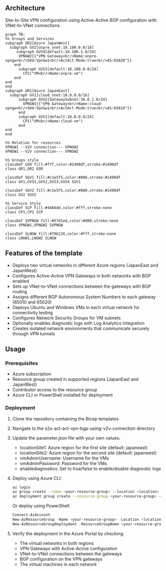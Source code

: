 ## Architecture
Site-to-Site VPN configuration using Active-Active BGP configuration with VNet-to-VNet connections.

```mermaid
graph TB;
%% Groups and Services
subgraph GR2[Azure JapanWest]
  subgraph GV2[onpre_vnet:10.100.0.0/16]
     subgraph GVS4[default:10.100.1.0/24]
      VPNGW2{{"VPN Gateway<br/>Name:onpre-vpngw<br/>SKU:VpnGw1<br/>ActAct-Mode:true<br/>AS:65020"}}
    end
      subgraph GVS3[default:10.100.0.0/24]
        CP2("VM<br/>Name:onpre-vm")
    end
end
end
subgraph GR1[Azure JapanEast]
  subgraph GV1[cloud_vnet:10.0.0.0/16]
      subgraph GVS2[GatewaySubnet:10.0.1.0/24]
        VPNGW1{{"VPN Gateway<br/>Name:cloud-vpngw<br/>SKU:VpnGw1<br/>ActAct-Mode:true<br/>AS:65010"}}
      end
      subgraph GVS1[default:10.0.0.0/24]
        CP1("VM<br/>Name:cloud-vm")
      end
end
end

%% Relation for resources
VPNGW1 --V2V connection--- VPNGW2
VPNGW1 --V2V connection--- VPNGW2

%% Groups style
classDef GSR fill:#fff,color:#1490df,stroke:#1490df
class GR1,GR2 GSR

classDef SGV1 fill:#c1e5f5,color:#000,stroke:#1490df
class GV1,GVS1,GVS2,GVS3,GVS4 SGV1

classDef SGV2 fill:#c1e5f5,color:#000,stroke:#1490df
class GV2 SGV2
 
%% Service Style
classDef SCP fill:#4466dd,color:#fff,stroke:none
class CP1,CP2 SCP

classDef SVPNGW fill:#57d1ed,color:#000,stroke:none
class VPNGW1,VPNGW2 SVPNGW

classDef SLNGW fill:#70b126,color:#fff,stroke:none
class LNGW1,LNGW2 SLNGW

```

## Features of the template

- Deploys two virtual networks in different Azure regions (JapanEast and JapanWest)
- Configures Active-Active VPN Gateways in both networks with BGP enabled
- Sets up VNet-to-VNet connections between the gateways with BGP routing
- Assigns different BGP Autonomous System Numbers to each gateway (65010 and 65020)
- Deploys Ubuntu and Windows VMs in each virtual network for connectivity testing
- Configures Network Security Groups for VM subnets
- Optionally enables diagnostic logs with Log Analytics integration
- Creates isolated network environments that communicate securely through VPN tunnels

## Usage

### Prerequisites
- Azure subscription
- Resource group created in supported regions (JapanEast and JapanWest)
- Contributor access to the resource group
- Azure CLI or PowerShell installed for deployment

### Deployment

1. Clone the repository containing the Bicep templates
2. Navigate to the s2s-act-act-vpn-bgp-using-v2v-connection directory
3. Update the parameter.json file with your own values:
   - locationSite1: Azure region for the first site (default: japaneast)
   - locationSite2: Azure region for the second site (default: japanwest)
   - vmAdminUsername: Username for the VMs
   - vmAdminPassword: Password for the VMs
   - enablediagnostics: Set to true/false to enable/disable diagnostic logs

4. Deploy using Azure CLI:
   ```bash
   az login
   az group create --name <your-resource-group> --location <location>
   az deployment group create --resource-group <your-resource-group> --template-file main.bicep --parameters parameter.json
   ```

   Or deploy using PowerShell:
   ```powershell
   Connect-AzAccount
   New-AzResourceGroup -Name <your-resource-group> -Location <location>
   New-AzResourceGroupDeployment -ResourceGroupName <your-resource-group> -TemplateFile main.bicep -TemplateParameterFile parameter.json
   ```

5. Verify the deployment in the Azure Portal by checking:
   - The virtual networks in both regions
   - VPN Gateways with Active-Active configuration
   - VNet-to-VNet connections between the gateways
   - BGP configuration on the VPN gateways
   - The virtual machines in each network
